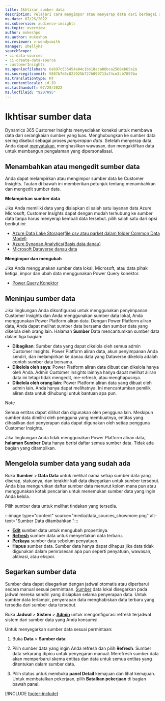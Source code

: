 ```yaml
---
title: Ikhtisar sumber data
description: Pelajari cara mengimpor atau menyerap data dari berbagai sumber.
ms.date: 07/26/2022
ms.subservice: audience-insights
ms.topic: overview
author: mukeshpo
ms.author: mukeshpo
ms.reviewer: v-wendysmith
manager: shellyha
searchScope:
- ci-data-sources
- ci-create-data-source
- customerInsights
ms.openlocfilehash: 6ab97c535454e84c1bb18aca00bca2568eb65a2a
ms.sourcegitcommit: 5807b7d8c822925b727b099713a74ce2cb7897ba
ms.translationtype: MT
ms.contentlocale: id-ID
ms.lasthandoff: 07/28/2022
ms.locfileid: "9207095"
---
```

# <a name="data-sources-overview"></a>Ikhtisar sumber data

Dynamics 365 Customer Insights menyediakan koneksi untuk membawa data dari serangkaian sumber yang luas. Menghubungkan ke sumber data sering disebut sebagai proses *penyerapan data*. Setelah menyerap data, Anda dapat [menyatukan](data-unification.md), menghasilkan wawasan, dan mengaktifkan data untuk membangun pengalaman yang dipersonalisasi.

## <a name="add-or-edit-data-sources"></a>Menambahkan atau mengedit sumber data

Anda dapat melampirkan atau mengimpor sumber data ke Customer Insights. Tautan di bawah ini memberikan petunjuk tentang menambahkan dan mengedit sumber data.

**Melampirkan sumber data**

Jika Anda memiliki data yang disiapkan di salah satu layanan data Azure Microsoft, Customer Insights dapat dengan mudah terhubung ke sumber data tanpa harus menyerap kembali data tersebut. pilih salah satu dari opsi berikut ini:
- [Azure Data Lake Storage(file csv atau parket dalam folder Common Data Model)](connect-common-data-model.md)
- [Azure Synapse Analytics(Basis data danau)](connect-synapse.md)
- [Microsoft Dataverse danau data](connect-dataverse-managed-lake.md)

**Mengimpor dan mengubah**

Jika Anda menggunakan sumber data lokal, Microsoft, atau data pihak ketiga, impor dan ubah data menggunakan Power Query konektor.
- [Power Query Konektor](connect-power-query.md)

## <a name="review-data-sources"></a>Meninjau sumber data

Jika lingkungan Anda dikonfigurasi untuk menggunakan penyimpanan Customer Insights dan Anda menggunakan sumber data lokal, Anda menggunakan Power Platform aliran data. Dengan Power Platform aliran data, Anda dapat melihat sumber data bersama dan sumber data yang dikelola oleh orang lain. Halaman **Sumber** Data mencantumkan sumber data dalam tiga bagian:
- **Dibagikan**: Sumber data yang dapat dikelola oleh semua admin Customer Insights. Power Platform aliran data, akun penyimpanan Anda sendiri, dan melampirkan ke danau data yang Dataverse dikelola adalah contoh sumber data bersama.
- **Dikelola oleh saya**: Power Platform aliran data dibuat dan dikelola hanya oleh Anda. Admin Customer Insights lainnya hanya dapat melihat aliran data ini tetapi tidak mengedit, me-refresh, atau menghapusnya.
- **Dikelola oleh orang lain**: Power Platform aliran data yang dibuat oleh admin lain. Anda hanya dapat melihatnya. Ini mencantumkan pemilik aliran data untuk dihubungi untuk bantuan apa pun.
> [!NOTE]
> Semua entitas dapat dilihat dan digunakan oleh pengguna lain. Meskipun sumber data dimiliki oleh pengguna yang membuatnya, entitas yang dihasilkan dari penyerapan data dapat digunakan oleh setiap pengguna Customer Insights.

Jika lingkungan Anda tidak menggunakan Power Platform aliran data, **halaman Sumber** Data hanya berisi daftar semua sumber data. Tidak ada bagian yang ditampilkan.

## <a name="manage-existing-data-sources"></a>Mengelola sumber data yang sudah ada

Buka **Sumber** > **Data Data** untuk melihat nama setiap sumber data yang diserap, statusnya, dan terakhir kali data disegarkan untuk sumber tersebut. Anda bisa mengurutkan daftar sumber data menurut kolom mana pun atau menggunakan kotak pencarian untuk menemukan sumber data yang ingin Anda kelola.

Pilih sumber data untuk melihat tindakan yang tersedia.

:::image type="content" source="media/data_sources_showmore.png" alt-text="Sumber Data ditambahkan.":::

- [**Edit**](#add-or-edit-data-sources) sumber data untuk mengubah propertinya.
- [**Refresh**](#refresh-data-sources) sumber data untuk menyertakan data terbaru.
- [**Perkaya**](data-sources-enrichment.md) sumber data sebelum penyatuan.
- **Hapus** sumber data. Sumber data hanya dapat dihapus jika data tidak digunakan dalam pemrosesan apa pun seperti penyatuan, wawasan, aktivasi, atau ekspor.

## <a name="refresh-data-sources"></a>Segarkan sumber data

Sumber data dapat disegarkan dengan jadwal otomatis atau diperbarui secara manual sesuai permintaan. [Sumber](connect-power-query.md#add-data-from-on-premises-data-sources) data lokal disegarkan pada jadwal mereka sendiri yang disiapkan selama penyerapan data. Untuk sumber data terlampir, penyerapan data menghabiskan data terbaru yang tersedia dari sumber data tersebut.

Buka **Jadwal** > **Sistem** > [**Admin**](system.md#schedule-tab) untuk mengonfigurasi refresh terjadwal sistem dari sumber data yang Anda konsumsi.

Untuk menyegarkan sumber data sesuai permintaan:

1. Buka **Data** > **Sumber data**.

1. Pilih sumber data yang ingin Anda refresh dan pilih **Refresh**. Sumber data sekarang dipicu untuk penyegaran manual. Merefresh sumber data akan memperbarui skema entitas dan data untuk semua entitas yang ditentukan dalam sumber data.

1. Pilih status untuk membuka **panel Detail** kemajuan dan lihat kemajuan. Untuk membatalkan pekerjaan, pilih **Batalkan pekerjaan** di bagian bawah panel.

[!INCLUDE [footer-include](includes/footer-banner.md)]

